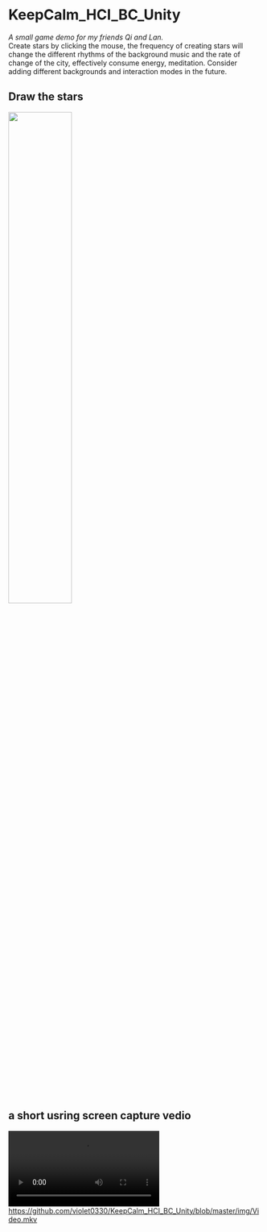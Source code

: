 # KeepCalm_HCI_BC_Unity
*A small game demo for my friends Qi and Lan.* <br>
Create stars by clicking the mouse, the frequency of creating stars will change the different rhythms of the background music and the rate of change of the city, effectively consume energy, meditation. Consider adding different backgrounds and interaction modes in the future.

## Draw the stars <br>
 <img src="https://github.com/violet0330/KeepCalm_HCI_BC_Unity/blob/master/img/Draw.gif" width="50%">

## a short usring screen capture vedio
![Watch the video](https://github.com/violet0330/KeepCalm_HCI_BC_Unity/blob/master/img/smallerV.mp4)
<br>
<https://github.com/violet0330/KeepCalm_HCI_BC_Unity/blob/master/img/Video.mkv>
